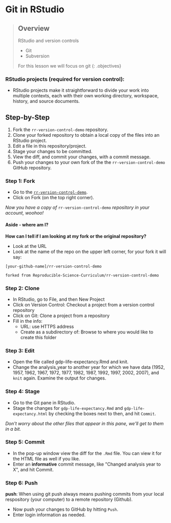 # Git in RStudio
> ## Overview
> RStudio and version controls
> - Git
> - Subversion
>
> For this lesson we will focus on git
{: .objectives}  

### RStudio projects (required for version control):
- RStudio projects make it straightforward to divide your work into multiple contexts, each with their own working directory, workspace, history, and source documents.

## Step-by-Step
1. Fork the `rr-version-control-demo` repository.
1. Clone your forked repository to obtain a local copy of the files into an RStudio project.
1. Edit a file in this repository/project.
1. Stage your changes to be committed.
1. View the diff, and commit your changes, with a commit message.
1. Push your changes to your own fork of the the `rr-version-control-demo` GitHub repository.

### Step 1: Fork
- Go to the [`rr-version-control-demo`](https://github.com/Reproducible-Science-Curriculum/rr-version-control-demo).
- Click on Fork (on the top right corner).

_Now you have a copy of_ `rr-version-control-demo` _repository in your account, woohoo!_

#### Aside - where am I?
**How can I tell if I am looking at my fork or the original repository?**
- Look at the URL
- Look at the name of the repo on the upper left corner, for your fork it will say:

`[your-github-name]/rr-version-control-demo`

`forked from Reproducible-Science-Curriculum/rr-version-control-demo`

### Step 2: Clone
- In RStudio, go to File, and then New Project
- Click on Version Control: Checkout a project from a version control repository
- Click on Git: Clone a project from a repository
- Fill in the info:
  - URL: use HTTPS address
  - Create as a subdirectory of: Browse to where you would like to create this folder

### Step 3: Edit
- Open the file called gdp-life-expectancy.Rmd and knit.
- Change the analysis_year to another year for which we have data (1952, 1957, 1962, 1967, 1972, 1977, 1982, 1987, 1992, 1997, 2002, 2007), and `knit` again. Examine the output for changes.

### Step 4: Stage
- Go to the Git pane in RStudio.
- Stage the changes for `gdp-life-expectancy.Rmd` and `gdp-life-expectancy.html` by checking the boxes next to then, and hit `Commit`.

_Don't worry about the other files that appear in this pane, we'll get to them in a bit._

### Step 5: Commit
- In the pop-up window view the diff for the `.Rmd` file. You can view it for the HTML file as well if you like.
- Enter an **informative** commit message, like "Changed analysis year to X", and hit Commit.

### Step 6: Push
**push**: When using git push always means pushing commits from your local respository (your computer) to a remote repository (Github).
- Now push your changes to GitHub by hitting `Push`.
- Enter login information as needed.
